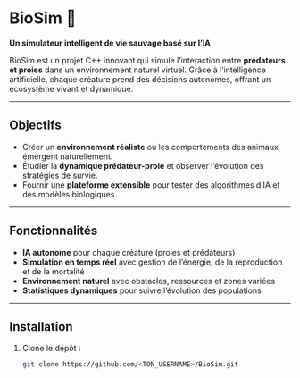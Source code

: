 # BioSim 🐾

**Un simulateur intelligent de vie sauvage basé sur l’IA**

BioSim est un projet C++ innovant qui simule l’interaction entre **prédateurs et proies** dans un environnement naturel virtuel. Grâce à l’intelligence artificielle, chaque créature prend des décisions autonomes, offrant un écosystème vivant et dynamique.

---

## Objectifs

- Créer un **environnement réaliste** où les comportements des animaux émergent naturellement.  
- Étudier la **dynamique prédateur-proie** et observer l’évolution des stratégies de survie.  
- Fournir une **plateforme extensible** pour tester des algorithmes d’IA et des modèles biologiques.

---

## Fonctionnalités

- **IA autonome** pour chaque créature (proies et prédateurs)  
- **Simulation en temps réel** avec gestion de l’énergie, de la reproduction et de la mortalité  
- **Environnement naturel** avec obstacles, ressources et zones variées  
- **Statistiques dynamiques** pour suivre l’évolution des populations  

---

## Installation

1. Clone le dépôt :
   ```bash
   git clone https://github.com/<TON_USERNAME>/BioSim.git
